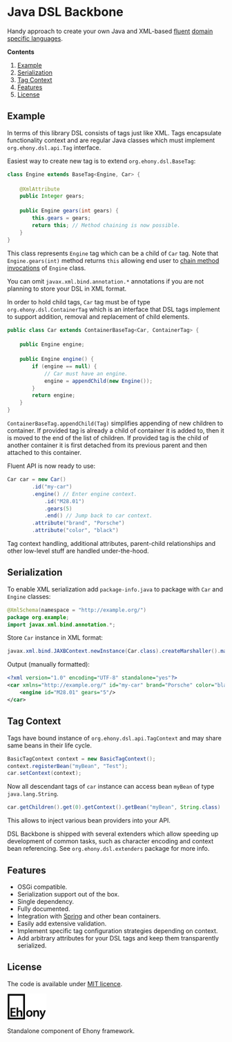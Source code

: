 # Java DSL Backbone

Handy approach to create your own Java and XML-based [fluent][1] [domain specific languages][2].

**Contents**

1. [Example](#example)
2. [Serialization](#serialization)
3. [Tag Context](#tag-context)
4. [Features](#features)
5. [License](#license)

## Example

In terms of this library DSL consists of tags just like XML. Tags encapsulate functionality context and are regular Java classes which must implement `org.ehony.dsl.api.Tag` interface.

Easiest way to create new tag is to extend `org.ehony.dsl.BaseTag`:

```java
class Engine extends BaseTag<Engine, Car> {

    @XmlAttribute
    public Integer gears;

    public Engine gears(int gears) {
        this.gears = gears;
        return this; // Method chaining is now possible. 
    }
}
```

This class represents `Engine` tag which can be a child of `Car` tag. Note that `Engine.gears(int)` method returns `this` allowing end user to [chain method invocations](http://en.wikipedia.org/wiki/Method_chaining) of `Engine` class.

You can omit `javax.xml.bind.annotation.*` annotations if you are not planning to store your DSL in XML format.

In order to hold child tags, `Car` tag must be of type `org.ehony.dsl.ContainerTag` which is an interface that DSL tags implement to support addition, removal and replacement of child elements.

```java
public class Car extends ContainerBaseTag<Car, ContainerTag> {

    public Engine engine;

    public Engine engine() {
        if (engine == null) {
            // Car must have an engine.
            engine = appendChild(new Engine());
        }
        return engine;
    }
}
```

`ContainerBaseTag.appendChild(Tag)` simplifies appending of new children to container. If provided tag is already a child of container it is added to, then it is moved to the end of the list of children. If provided tag is the child of another container it is first detached from its previous parent and then attached to this container.

Fluent API is now ready to use:

```java
Car car = new Car()
        .id("my-car")
        .engine() // Enter engine context.
            .id("M28.01")
            .gears(5)
            .end() // Jump back to car context.
        .attribute("brand", "Porsche")
        .attribute("color", "black")
```

Tag context handling, additional attributes, parent-child relationships and other low-level stuff are handled under-the-hood.

## Serialization

To enable XML serialization add `package-info.java` to package with `Car` and `Engine` classes:

```java
@XmlSchema(namespace = "http://example.org/")
package org.example;
import javax.xml.bind.annotation.*;
```

Store `Car` instance in XML format:

```java
javax.xml.bind.JAXBContext.newInstance(Car.class).createMarshaller().marshal(car, System.out);
```

Output (manually formatted):

```xml
<?xml version="1.0" encoding="UTF-8" standalone="yes"?>
<car xmlns="http://example.org/" id="my-car" brand="Porsche" color="black">
    <engine id="M28.01" gears="5"/>
</car>
```

## Tag Context

Tags have bound instance of `org.ehony.dsl.api.TagContext` and may share same beans in their life cycle.
 
```java
BasicTagContext context = new BasicTagContext();
context.registerBean("myBean", "Test");
car.setContext(context);
```

Now all descendant tags of `car` instance can access bean `myBean` of type `java.lang.String`.

```java
car.getChildren().get(0).getContext().getBean("myBean", String.class)
```

This allows to inject various bean providers into your API.

DSL Backbone is shipped with several extenders which allow speeding up development of common tasks, such as character encoding and context bean referencing. See `org.ehony.dsl.extenders` package for more info.

## Features

- OSGi compatible.
- Serialization support out of the box.
- Single dependency.
- Fully documented.
- Integration with [Spring](http://spring.io) and other bean containers.
- Easily add extensive validation.
- Implement specific tag configuration strategies depending on context.
- Add arbitrary attributes for your DSL tags and keep them transparently serialized.

## License

The code is available under [MIT licence](LICENSE.txt).

[1]: http://en.wikipedia.org/wiki/Fluent_interface
[2]: http://www.javaworld.com/article/2077865

![Ehony](ehony.png)

Standalone component of Ehony framework.
